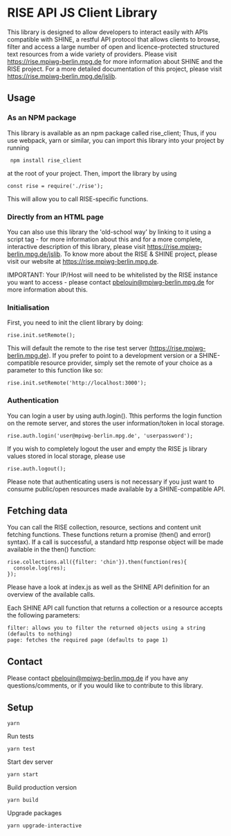 # RISE API JS Client Library

This library is designed to allow developers to interact easily with APIs compatible with SHINE, a restful API protocol that allows clients to browse, filter and access a large number of open and licence-protected structured text resources from a wide variety of providers. Please visit https://rise.mpiwg-berlin.mpg.de for more information about SHINE and the RISE project. For a more detailed documentation of this project, please visit https://rise.mpiwg-berlin.mpg.de/jslib.

## Usage

### As an NPM package

This library is available as an npm package called rise_client; Thus, if you use webpack, yarn or similar, you can import this library into your project by running
    
     npm install rise_client

at the root of your project. Then, import the library by using

    const rise = require('./rise');

This will allow you to call RISE-specific functions.

### Directly from an HTML page

You can also use this library the 'old-school way' by linking to it using a script tag - for more information about this and for a more complete, interactive description of this library, please visit https://rise.mpiwg-berlin.mpg.de/jslib. To know more about the RISE & SHINE project, please visit our website at https://rise.mpiwg-berlin.mpg.de. 

IMPORTANT: Your IP/Host will need to be whitelisted by the RISE instance you want to access - please contact pbelouin@mpiwg-berlin.mpg.de for more information about this.

### Initialisation

First, you need to init the client library by doing:

    rise.init.setRemote();

This will default the remote to the rise test server (https://rise.mpiwg-berlin.mpg.de). If you prefer to point to a development version or a SHINE-compatible resource provider, simply set the remote of your choice as a parameter to this function like so:

    rise.init.setRemote('http://localhost:3000');


### Authentication

You can login a user by using auth.login(). Tthis performs the login function on the remote server, and stores the user information/token in local storage.

    rise.auth.login('user@mpiwg-berlin.mpg.de', 'userpassword');

If you wish to completely logout the user and empty the RISE js library values stored in local storage, please use

    rise.auth.logout();

Please note that authenticating users is not necessary if you just want to consume public/open resources made available by a SHINE-compatible API.

## Fetching data

You can call the RISE collection, resource, sections and content unit fetching functions. These functions return a promise (then() and error() syntax). If a call is successful, a standard http response object will be made available in the then() function:

    rise.collections.all({filter: 'chin'}).then(function(res){
      console.log(res);
    });


Please have a look at index.js as well as the SHINE API definition for an overview of the available calls.

Each SHINE API call function that returns a collection or a resource accepts the following parameters:

    filter: allows you to filter the returned objects using a string (defaults to nothing)
    page: fetches the required page (defaults to page 1)

## Contact

Please contact pbelouin@mpiwg-berlin.mpg.de if you have any questions/comments, or if you would like to contribute to this library.

## Setup

    yarn

Run tests

    yarn test

Start dev server

    yarn start

Build production version

    yarn build

Upgrade packages

    yarn upgrade-interactive
